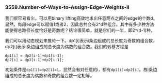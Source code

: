 ### 3559.Number-of-Ways-to-Assign-Edge-Weights-II

我们很容易看出，可以用binary lifting高效地求出任意两点之间的edge的个数d。显然，每段edge可以赋值1或者2，因此总共会有2^d种组合。其中有多少种方法能使得总路径长度恰好是奇数呢？结论很简单，就是它们的一半，即2^(d-1)种。

我们可以用动态规划来推论一下。dp1[i]表示i条边组成的总长度为奇数的组合数，dp2[i]表示i条边组成的总长度为偶数的组合数。我们的转移方程是
```
dp1[i] = dp2[i-1]+dp1[i-1];
dp2[i] = dp1[i-1]+dp2[i-1];
```
初始条件是`dp1[1]=dp2[1]=1`，显然会有对任意的i，都有`dp1[i]=dp2[i]`。故i条边组成的总长度为偶数和奇数的组合数一定相等。
